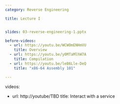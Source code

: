 ```yaml
---
category: Reverse Engineering

title: Lecture I


slides: 03-reverse-engineering-1.pptx

before-videos:
  - url: https://youtu.be/WCWOmENHmVU
    title: Overview
  - url: https://youtu.be/y0MTaMlhW7A
    title: Compilation
  - url: https://youtu.be/leB6Lle-DeQ
    title: "x86-64 Assembly 101"

---
```


videos:
  - url: http://youtube/TBD
    title: Interact with a service
